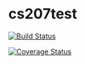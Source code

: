 # cs207test

[![Build Status](https://travis-ci.org/HaydenSansum/cs207test.svg?branch=master)](https://travis-ci.org/HaydenSansum/cs207test.svg?branch=master)

[![Coverage Status](https://codecov.io/gh//HaydenSansum/cs207test/branch/master/graph/badge.svg)](https://codecov.io/gh/HaydenSansum/cs207test)